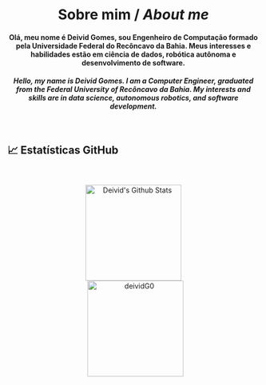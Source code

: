 <h1 align="center"> Sobre mim / <i>About me</i></h1>

<h4 align="center">Olá, meu nome é Deivid Gomes, sou Engenheiro de Computação formado pela Universidade Federal do Recôncavo da Bahia. Meus interesses e habilidades estão em ciência de dados, robótica autônoma e desenvolvimento de software.
</h4>

<h4 align="center"><i>Hello, my name is Deivid Gomes. I am a Computer Engineer, graduated from the Federal University of Recôncavo da Bahia. My interests and skills are in data science, autonomous robotics, and software development.</i></h4>
<br>

## 📈 Estatísticas GitHub

<br/>
  <p align="center">
    <a href="https://github.com/deividG0/deividG0/blob/main/README.md"><img alt="Deivid's Github Stats" src="https://github-readme-stats.vercel.app/api?username=deividG0&show_icons=true&count_private=true&theme=JavaScript" height="192px"/></a>
<br/>
  &nbsp;
	  <img src="https://github-readme-stats.vercel.app/api/top-langs?username=deividG0&show_icons=true&locale=en&layout=compact&theme=JavaScript" alt="deividG0" height="192px"/>
  <br/>
